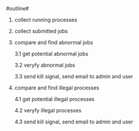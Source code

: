 #outline#

1. collect running processes

2. collect submitted jobs

3. compare and find abnormal jobs

    3.1 get potential abnormal jobs

    3.2 veryfy abnormal jobs

    3.3 send kill signal, send email to admin and user
4. compare and find illegal processes

    4.1 get potential illegal processes

    4.2 veryfy illegal processes

    4.3 send kill signal, send email to admin and user
